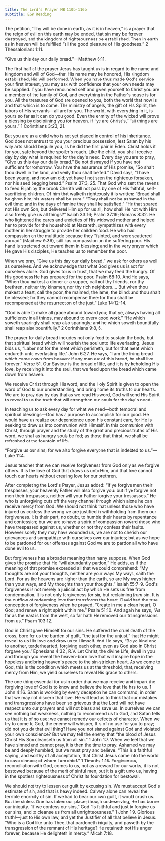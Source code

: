 ```yaml
---
title: The Lord’s Prayer MB 110b-116b
subtitle: EGW Reading
---
```


The petition, “Thy will be done in earth, as it is in heaven,” is a prayer that the reign of evil on this earth may be ended, that sin may be forever destroyed, and the kingdom of righteousness be established. Then in earth as in heaven will be fulfilled “all the good pleasure of His goodness.” 2 Thessalonians 1:11.

“Give us this day our daily bread.”—Matthew 6:11.

The first half of the prayer Jesus has taught us is in regard to the name and kingdom and will of God—that His name may be honored, His kingdom established, His will performed. When you have thus made God's service your first interest, you may ask with confidence that your own needs may be supplied. If you have renounced self and given yourself to Christ you are a member of the family of God, and everything in the Father's house is for you. All the treasures of God are opened to you, both the world that now is and that which is to come. The ministry of angels, the gift of His Spirit, the labors of His servants—all are for you. The world, with everything in it, is yours so far as it can do you good. Even the enmity of the wicked will prove a blessing by disciplining you for heaven. If “ye are Christ's,” “all things are yours.” 1 Corinthians 3:23, 21.

But you are as a child who is not yet placed in control of his inheritance. God does not entrust to you your precious possession, lest Satan by his wily arts should beguile you, as he did the first pair in Eden. Christ holds it for you, safe beyond the spoiler's reach. Like the child, you shall receive day by day what is required for the day's need. Every day you are to pray, “Give us this day our daily bread.” Be not dismayed if you have not sufficient for tomorrow. You have the assurance of His promise, “So shalt thou dwell in the land, and verily thou shalt be fed.” David says, “I have been young, and now am old; yet have I not seen the righteous forsaken, nor his seed begging bread.” Psalm 37:3, 25. That God who sent the ravens to feed Elijah by the brook Cherith will not pass by one of His faithful, self-sacrificing children. Of him that walketh righteously it is written: “Bread shall be given him; his waters shall be sure.” “They shall not be ashamed in the evil time: and in the days of famine they shall be satisfied.” “He that spared not His own Son, but delivered Him up for us all, how shall He not with Him also freely give us all things?” Isaiah 33:16; Psalm 37:19; Romans 8:32. He who lightened the cares and anxieties of His widowed mother and helped her to provide for the household at Nazareth, sympathizes with every mother in her struggle to provide her children food. He who had compassion on the multitude because they “fainted, and were scattered abroad” (Matthew 9:36), still has compassion on the suffering poor. His hand is stretched out toward them in blessing; and in the very prayer which He gave His disciples, He teaches us to remember the poor.

When we pray, “Give us this day our daily bread,” we ask for others as well as ourselves. And we acknowledge that what God gives us is not for ourselves alone. God gives to us in trust, that we may feed the hungry. Of His goodness He has prepared for the poor. Psalm 68:10. And He says, “When thou makest a dinner or a supper, call not thy friends, nor thy brethren, neither thy kinsmen, nor thy rich neighbors.... But when thou makest a feast, call the poor, the maimed, the lame, the blind: and thou shalt be blessed; for they cannot recompense thee: for thou shalt be recompensed at the resurrection of the just.” Luke 14:12-14.

“God is able to make all grace abound toward you; that ye, always having all sufficiency in all things, may abound to every good work.” “He which soweth sparingly shall reap also sparingly; and he which soweth bountifully shall reap also bountifully.” 2 Corinthians 9:8, 6.

The prayer for daily bread includes not only food to sustain the body, but that spiritual bread which will nourish the soul unto life everlasting. Jesus bids us, “Labor not for the meat which perisheth, but for that meat which endureth unto everlasting life.” John 6:27. He says, “I am the living bread which came down from heaven: if any man eat of this bread, he shall live forever.” Verse 51. Our Saviour is the bread of life, and it is by beholding His love, by receiving it into the soul, that we feed upon the bread which came down from heaven.

We receive Christ through His word, and the Holy Spirit is given to open the word of God to our understanding, and bring home its truths to our hearts. We are to pray day by day that as we read His word, God will send His Spirit to reveal to us the truth that will strengthen our souls for the day's need.

In teaching us to ask every day for what we need—both temporal and spiritual blessings—God has a purpose to accomplish for our good. He would have us realize our dependence upon His constant care, for He is seeking to draw us into communion with Himself. In this communion with Christ, through prayer and the study of the great and precious truths of His word, we shall as hungry souls be fed; as those that thirst, we shall be refreshed at the fountain of life.

“Forgive us our sins; for we also forgive everyone that is indebted to us.”—Luke 11:4.

Jesus teaches that we can receive forgiveness from God only as we forgive others. It is the love of God that draws us unto Him, and that love cannot touch our hearts without creating love for our brethren.

After completing the Lord's Prayer, Jesus added: “If ye forgive men their trespasses, your heavenly Father will also forgive you: but if ye forgive not men their trespasses, neither will your Father forgive your trespasses.” He who is unforgiving cuts off the very channel through which alone he can receive mercy from God. We should not think that unless those who have injured us confess the wrong we are justified in withholding from them our forgiveness. It is their part, no doubt, to humble their hearts by repentance and confession; but we are to have a spirit of compassion toward those who have trespassed against us, whether or not they confess their faults. However sorely they may have wounded us, we are not to cherish our grievances and sympathize with ourselves over our injuries; but as we hope to be pardoned for our offenses against God we are to pardon all who have done evil to us.

But forgiveness has a broader meaning than many suppose. When God gives the promise that He “will abundantly pardon,” He adds, as if the meaning of that promise exceeded all that we could comprehend: “My thoughts are not your thoughts, neither are your ways My ways, saith the Lord. For as the heavens are higher than the earth, so are My ways higher than your ways, and My thoughts than your thoughts.” Isaiah 55:7-9. God's forgiveness is not merely a judicial act by which He sets us free from condemnation. It is not only forgiveness _for_ sin, but reclaiming _from_ sin. It is the outflow of redeeming love that transforms the heart. David had the true conception of forgiveness when he prayed, “Create in me a clean heart, O God; and renew a right spirit within me.” Psalm 51:10. And again he says, “As far as the east is from the west, so far hath He removed our transgressions from us.” Psalm 103:12.

God in Christ gave Himself for our sins. He suffered the cruel death of the cross, bore for us the burden of guilt, “the just for the unjust,” that He might reveal to us His love and draw us to Himself. And He says, “Be ye kind one to another, tenderhearted, forgiving each other, even as God also in Christ forgave you.” Ephesians 4:32 , R.V. Let Christ, the divine Life, dwell in you and through you reveal the heaven-born love that will inspire hope in the hopeless and bring heaven's peace to the sin-stricken heart. As we come to God, this is the condition which meets us at the threshold, that, receiving mercy from Him, we yield ourselves to reveal His grace to others.

The one thing essential for us in order that we may receive and impart the forgiving love of God is to know and believe the love that He has to us. 1 John 4:16. Satan is working by every deception he can command, in order that we may not discern that love. He will lead us to think that our mistakes and transgressions have been so grievous that the Lord will not have respect unto our prayers and will not bless and save us. In ourselves we can see nothing but weakness, nothing to recommend us to God, and Satan tells us that it is of no use; we cannot remedy our defects of character. When we try to come to God, the enemy will whisper, It is of no use for you to pray; did not you do that evil thing? Have you not sinned against God and violated your own conscience? But we may tell the enemy that “the blood of Jesus Christ His Son cleanseth us from all sin.” 1 John 1:7. When we feel that we have sinned and cannot pray, it is then the time to pray. Ashamed we may be and deeply humbled, but we must pray and believe. “This is a faithful saying, and worthy of all acceptation, that Christ Jesus came into the world to save sinners; of whom I am chief.” 1 Timothy 1:15. Forgiveness, reconciliation with God, comes to us, not as a reward for our works, it is not bestowed because of the merit of sinful men, but it is a gift unto us, having in the spotless righteousness of Christ its foundation for bestowal.

We should not try to lessen our guilt by excusing sin. We must accept God's estimate of sin, and that is heavy indeed. Calvary alone can reveal the terrible enormity of sin. If we had to bear our own guilt, it would crush us. But the sinless One has taken our place; though undeserving, He has borne our iniquity. “If we confess our sins,” God “is faithful and just to forgive us our sins, and to cleanse us from all unrighteousness.” 1 John 1:9. Glorious truth!—just to His own law, and yet the Justifier of all that believe in Jesus. “Who is a God like unto Thee, that pardoneth iniquity, and passeth by the transgression of the remnant of His heritage? He retaineth not His anger forever, because He delighteth in mercy.” Micah 7:18.